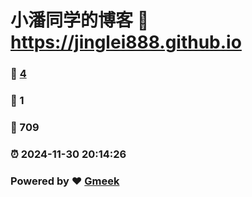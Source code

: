 # 小潘同学的博客 :link: https://jinglei888.github.io 
### :page_facing_up: [4](https://jinglei888.github.io/tag.html) 
### :speech_balloon: 1 
### :hibiscus: 709 
### :alarm_clock: 2024-11-30 20:14:26 
### Powered by :heart: [Gmeek](https://github.com/Meekdai/Gmeek)
